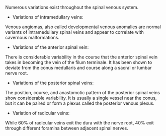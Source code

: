 Numerous variations exist throughout the spinal venous system.

- Variations of intramedullary veins:

Venous angiomas, also called developmental venous anomalies are normal variants of intramedullary spinal veins and appear to correlate with cavernous malformations.

- Variations of the anterior spinal vein:

There is considerable variability in the course that the anterior spinal vein takes in becoming the vein of the filum terminale. It has been shown to deviate from the conus medullaris and course along a sacral or lumbar nerve root.

- Variations of the posterior spinal veins:

The position, course, and anastomotic pattern of the posterior spinal veins show considerable variability. It is usually a single vessel near the conus, but it can be paired or form a plexus called the posterior venous plexus.

- Variation of radicular veins:

While 60% of radicular veins exit the dura with the nerve root, 40% exit through different foramina between adjacent spinal nerves.